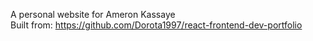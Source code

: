 A personal website for Ameron Kassaye <br/>
Built from: https://github.com/Dorota1997/react-frontend-dev-portfolio
